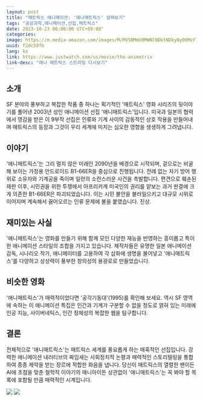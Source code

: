 ```yaml
---
layout: post
title: "매트릭스 애니메이션: '애니매트릭스' 살펴보기"
tags: "공상과학,애니메이션,선집,매트릭스"
date: 2023-10-23 06:00:00 UTC+09:00"
categories: 
image: https://m.media-amazon.com/images/M/MV5BMmU0MWNlNDktNDkyNy00MzFlLThjY2EtZDMzY2M3YzM0OThjXkEyXkFqcGdeQXVyNzg5OTk2OA@@._V1_.jpg
uuid: f2dc59fb
lang: ko
link: https://www.justwatch.com/us/movie/the-animatrix
link-desc: "애니 매트릭스 스트리밍 다시보기"
---
```


## 소개
SF 분야의 풍부하고 복잡한 작품 중 하나는 획기적인 '매트릭스' 영화 시리즈의 뒷이야기를 풀어낸 2003년 성인 애니메이션 선집 '애니매트릭스'입니다. 미국과 일본의 협력에서 영감을 받은 이 9부작 선집은 인류와 기계 사이의 감동적인 상호 작용을 만들어내며 매트릭스의 등장과 그것이 우리 세계에 미치는 심오한 영향을 생생하게 그려냅니다.


## 이야기
'애니매트릭스'는 그리 멀지 않은 미래인 2090년을 배경으로 시작되며, 겉으로는 비굴해 보이는 가정용 안드로이드 B1-66ER을 중심으로 진행됩니다. 전례 없는 자기 방어 행위로 소유자와 기계공을 죽이며 일련의 소란스러운 사건을 촉발합니다. 편견으로 훼손된 재판 이후, 시민권을 위한 투쟁에서 아프리카계 미국인의 권리를 얕보는 과거 판결에 크게 의존한 B1-66ER은 파괴되었습니다. 이는 시민 불안을 불러일으키고 대규모 시위로 이어지며 계속해서 끓어오르는 인류 문제에 불을 붙였습니다. 진상.


## 재미있는 사실
'애니매트릭스'는 영화를 만들기 위해 함께 모인 다양한 재능을 반영하는 흥미롭고 특이한 애니메이션 스타일의 조합을 가지고 있습니다. 제작자들은 유명한 일본 애니메이션 감독, 시나리오 작가, 애니메이터를 고용하여 각 삽화에 생명을 불어넣고 '애니매트릭스'를 다양하고 상상력이 풍부한 창의성의 용광로로 만들었습니다.


## 비슷한 영화
'애니매트릭스'가 매력적이었다면 '공각기동대'(1995)를 확인해 보세요. 역시 SF 영역에 속하는 이 애니메이션 특집은 인간과 기계가 구분할 수 없을 정도로 얽혀 있는 미래에 인공 지능, 사이버네틱스, 인간 정체성의 복잡한 웹을 탐구합니다.


## 결론
전체적으로 '애니매트릭스'는 매트릭스 세계를 풍요롭게 하는 매혹적인 선집입니다. 강력한 애니메이션 내러티브의 짜임새는 사회정치적 논평과 매력적인 스토리텔링을 통합하여 종종 제약을 받는 장르에 적합한 화음을 냅니다. 당신이 매트릭스의 열렬한 팬이든 AI에 초점을 맞춘 철학적 이야기의 매니아이든 상관없이 '애니매트릭스'는 꼭 봐야 할 목록에 포함될 만큼 매력적인 시계입니다.


![](https://m.media-amazon.com/images/M/MV5BMmU0MWNlNDktNDkyNy00MzFlLThjY2EtZDMzY2M3YzM0OThjXkEyXkFqcGdeQXVyNzg5OTk2OA@@._V1_FMjpg_UX1000_.jpg)
![](https://m.media-amazon.com/images/M/MV5BMTY3NjU3NzI4MV5BMl5BanBnXkFtZTYwNzA0NzEz._V1_.jpg)